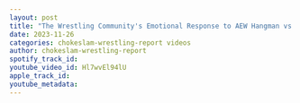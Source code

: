```yaml
---
layout: post
title: "The Wrestling Community's Emotional Response to AEW Hangman vs Swerve Match!  Ep#171"
date: 2023-11-26
categories: chokeslam-wrestling-report videos
author: chokeslam-wrestling-report
spotify_track_id: 
youtube_video_id: Hl7wvEl94lU
apple_track_id: 
youtube_metadata: 
---
```

